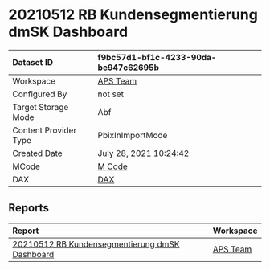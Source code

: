 



# 20210512 RB Kundensegmentierung dmSK Dashboard

|Dataset ID|f9bc57d1-bf1c-4233-90da-be947c62695b|
| :--- | :--- |
|Workspace|[APS Team](../Workspaces/APS-Team.md)|
|Configured By|not set|
|Target Storage Mode|Abf|
|Content Provider Type|PbixInImportMode|
|Created Date|July 28, 2021 10:24:42|
|MCode|[M Code](./20210512-RB-Kundensegmentierung-dmSK-Dashboard/mcode.md)|
|DAX|[DAX](./20210512-RB-Kundensegmentierung-dmSK-Dashboard/dax.md)|

## Reports

|Report|Workspace|
| :--- | :--- |
|[20210512 RB Kundensegmentierung dmSK Dashboard](../Reports/20210512-RB-Kundensegmentierung-dmSK-Dashboard.md)|[APS Team](../Workspaces/APS-Team.md)|
